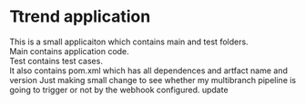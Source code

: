 # Ttrend application

This is a small applicaiton which contains main and test folders.  
Main contains application code.  
Test contains test cases.  
It also contains pom.xml which has all dependences and artfact name and version
Just making small change to see whether my multibranch pipeline is going to trigger or not by the webhook configured.
update
